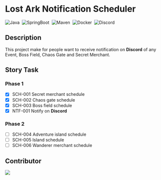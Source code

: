 # Lost Ark Notification Scheduler

![Java](https://img.shields.io/badge/Java-E32C2E?logo=Java&style=flat&logoColor=ffffff)&nbsp;
![SpringBoot](https://img.shields.io/badge/Spring_Boot-6DB33F?&style=flat&logo=spring&logoColor=F7F7F7)&nbsp;
![Maven](https://shields.io/badge/Maven-c71a36?style=flat&logo=apache-maven&logoColor=F7F7F7)&nbsp;
![Docker](https://img.shields.io/badge/Docker-2496ED?&style=flat&logo=docker&logoColor=ffffff)&nbsp;
![Discord](https://img.shields.io/badge/Discord-5662f6?logo=Discord&style=flat&logoColor=ffffff)&nbsp;

## Description

This project make for people want to receive notification on **Discord** of any Event, Boss Field, Chaos Gate and Secret Merchant.

## Story Task

### Phase 1
- [x] SCH-001 Secret merchant schedule
- [x] SCH-002 Chaos gate schedule
- [x] SCH-003 Boss field schedule
- [x] NTF-001 Notify on **Discord**

### Phase 2
- [ ] SCH-004 Adventure island schedule
- [ ] SCH-005 Island schedule
- [ ] SCH-006 Wanderer merchant schedule

## Contributor

[![](https://img.shields.io/badge/Harin3Bone-181717?style=flat&logo=github&logoColor=ffffff)](https://github.com/Harin3Bone)